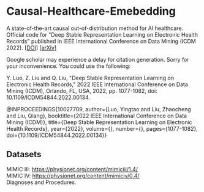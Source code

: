 # Causal-Healthcare-Emebedding
A state-of-the-art causal out-of-distribution method for AI healthcare.
Official code for "Deep Stable Representation Learning on Electronic Health Records" published in IEEE International Conference on Data Mining (ICDM 2022). [[DOI](https://doi.org/10.1109/ICDM54844.2022.00134)]  [[arXiv](https://arxiv.org/abs/2209.01321)]  

Google scholar may experience a delay for citation generation. Sorry for your inconvenience. You could use the following:  

Y. Luo, Z. Liu and Q. Liu, "Deep Stable Representation Learning on Electronic Health Records," 2022 IEEE International Conference on Data Mining (ICDM), Orlando, FL, USA, 2022, pp. 1077-1082, doi: 10.1109/ICDM54844.2022.00134.  

@INPROCEEDINGS{10027709,
  author={Luo, Yingtao and Liu, Zhaocheng and Liu, Qiang},
  booktitle={2022 IEEE International Conference on Data Mining (ICDM)}, 
  title={Deep Stable Representation Learning on Electronic Health Records}, 
  year={2022},
  volume={},
  number={},
  pages={1077-1082},
  doi={10.1109/ICDM54844.2022.00134}}
  
  


## Datasets
MIMIC III: https://physionet.org/content/mimiciii/1.4/  
MIMIC IV: https://physionet.org/content/mimiciv/0.4/  
Diagnoses and Procedures.
